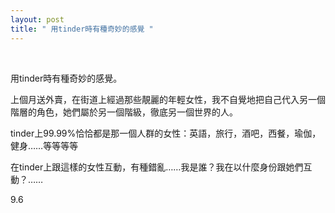 ```yaml
---
layout: post
title: " 用tinder時有種奇妙的感覺 "
---
```


  
&nbsp;
&nbsp;

用tinder時有種奇妙的感覺。

上個月送外賣，在街道上經過那些靚麗的年輕女性，我不自覺地把自己代入另一個階層的角色，她們屬於另一個階級，徹底另一個世界的人。

tinder上99.99%恰恰都是那一個人群的女性：英語，旅行，酒吧，西餐，瑜伽，健身……等等等等

在tinder上跟這樣的女性互動，有種錯亂……我是誰？我在以什麼身份跟她們互動？……

9.6


